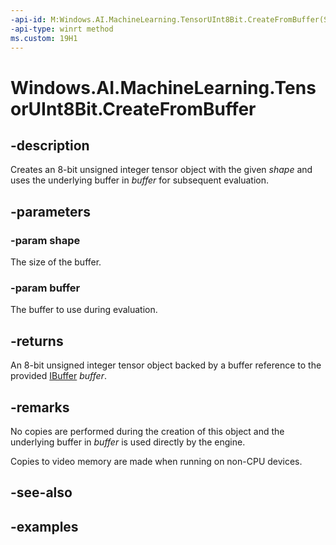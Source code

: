 ```yaml
---
-api-id: M:Windows.AI.MachineLearning.TensorUInt8Bit.CreateFromBuffer(System.Int64[],Windows.Storage.Streams.IBuffer)
-api-type: winrt method
ms.custom: 19H1
---
```


<!-- Method syntax.
public TensorUInt8Bit TensorUInt8Bit.CreateFromBuffer(Int64[] shape, IBuffer buffer)
-->

# Windows.AI.MachineLearning.TensorUInt8Bit.CreateFromBuffer

## -description
Creates an 8-bit unsigned integer tensor object with the given *shape* and uses the underlying buffer in *buffer* for subsequent evaluation.

## -parameters
### -param shape
The size of the buffer.

### -param buffer
The buffer to use during evaluation.

## -returns
An 8-bit unsigned integer tensor object backed by a buffer reference to the provided [IBuffer](..\windows.storage.streams\ibuffer.md) *buffer*.

## -remarks
No copies are performed during the creation of this object and the underlying buffer in *buffer* is used directly by the engine.

Copies to video memory are made when running on non-CPU devices.

## -see-also

## -examples

